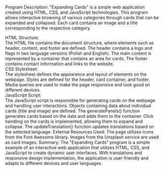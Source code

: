 Program Description:
"Expanding Cards" is a simple web application created using HTML, CSS, and JavaScript technologies. This program allows interactive browsing of various categories through cards that can be expanded and collapsed. Each card contains an image and a title corresponding to the respective category.

HTML Structure:</br>
The HTML file contains the document structure, where elements such as header, content, and footer are defined.
The header contains a logo and flags in two language versions (Polish and English).
The main content is represented by a container that contains an area for cards.
The footer contains contact information and links to the website.</br>
CSS Stylesheet:</br>
The stylesheet defines the appearance and layout of elements on the webpage.
Styles are defined for the header, card container, and footer.
Media queries are used to make the page responsive and look good on different devices.</br>
JavaScript Script:</br>
The JavaScript script is responsible for generating cards on the webpage and handling user interactions.
Objects containing data about individual cards (title and image) are defined.
The generatePanels() function generates cards based on the data and adds them to the container.
Click handling on the cards is implemented, allowing them to expand and collapse.
The updateTranslation() function updates translations based on the selected language.
External Resources Used:
The page utilizes icons from the Font Awesome library.
Images from the Unsplash service are used as card images.
Summary:
The "Expanding Cards" program is a simple example of an interactive web application that utilizes HTML, CSS, and JavaScript to create dynamic user interfaces. With translations and responsive design implementation, the application is user-friendly and adapts to different devices and user languages.
